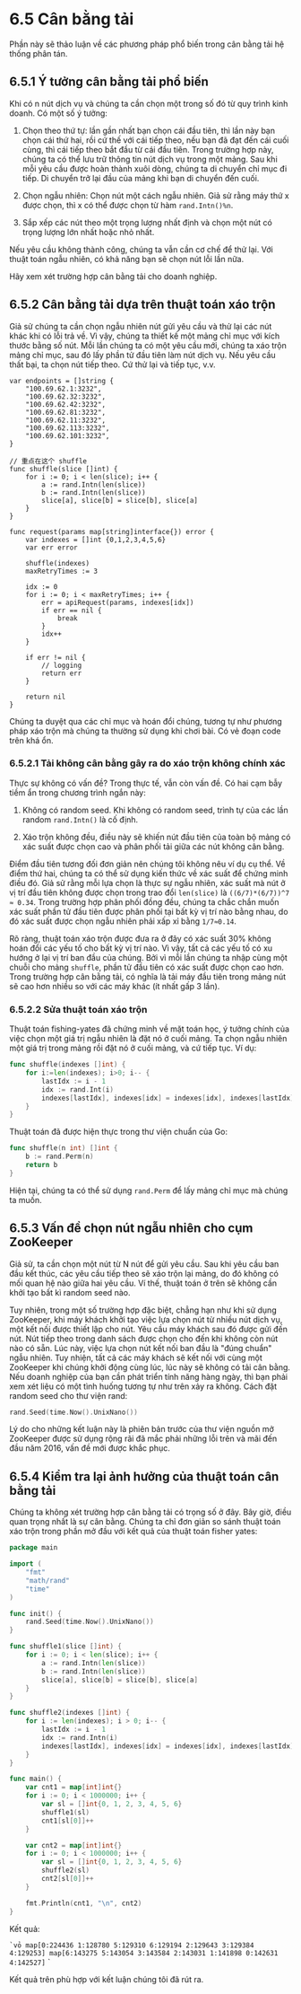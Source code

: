 # 6.5 Cân bằng tải

Phần này sẽ thảo luận về các phương pháp phổ biến trong cân bằng tải hệ thống phân tán.

## 6.5.1 Ý tưởng cân bằng tải phổ biến

Khi có n nút dịch vụ và chúng ta cần chọn một trong số đó từ quy trình kinh doanh. Có một số ý tưởng:

1. Chọn theo thứ tự: lần gần nhất bạn chọn cái đầu tiên, thì lần này bạn chọn cái thứ hai, rồi cứ thế với cái tiếp theo, nếu bạn đã đạt đến cái cuối cùng, thì cái tiếp theo bắt đầu từ cái đầu tiên. Trong trường hợp này, chúng ta có thể lưu trữ thông tin nút dịch vụ trong một mảng. Sau khi mỗi yêu cầu được hoàn thành xuôi dòng, chúng ta di chuyển chỉ mục đi tiếp. Di chuyển trở lại đầu của mảng khi bạn di chuyển đến cuối.

2. Chọn ngẫu nhiên: Chọn nút một cách ngẫu nhiên. Giả sử rằng máy thứ x được chọn, thì x có thể được chọn từ hàm `rand.Intn()%n`.

3. Sắp xếp các nút theo một trọng lượng nhất định và chọn một nút có trọng lượng lớn nhất hoặc nhỏ nhất.

Nếu yêu cầu không thành công, chúng ta vẫn cần cơ chế để thử lại. Với thuật toán ngẫu nhiên, có khả năng bạn sẽ chọn nút lỗi lần nữa.

Hãy xem xét trường hợp cân bằng tải cho doanh nghiệp.

## 6.5.2 Cân bằng tải dựa trên thuật toán xáo trộn

Giả sử chúng ta cần chọn ngẫu nhiên nút gửi yêu cầu và thử lại các nút khác khi có lỗi trả về. Vì vậy, chúng ta thiết kế một mảng chỉ mục với kích thước bằng số nút. Mỗi lần chúng ta có một yêu cầu mới, chúng ta xáo trộn mảng chỉ mục, sau đó lấy phần tử đầu tiên làm nút dịch vụ. Nếu yêu cầu thất bại, ta chọn nút tiếp theo. Cứ thử lại và tiếp tục, v.v.

```
var endpoints = []string {
	"100.69.62.1:3232",
	"100.69.62.32:3232",
	"100.69.62.42:3232",
	"100.69.62.81:3232",
	"100.69.62.11:3232",
	"100.69.62.113:3232",
	"100.69.62.101:3232",
}

// 重点在这个 shuffle
func shuffle(slice []int) {
	for i := 0; i < len(slice); i++ {
		a := rand.Intn(len(slice))
		b := rand.Intn(len(slice))
		slice[a], slice[b] = slice[b], slice[a]
	}
}

func request(params map[string]interface{}) error {
	var indexes = []int {0,1,2,3,4,5,6}
	var err error

	shuffle(indexes)
	maxRetryTimes := 3

	idx := 0
	for i := 0; i < maxRetryTimes; i++ {
		err = apiRequest(params, indexes[idx])
		if err == nil {
			break
		}
		idx++
	}

	if err != nil {
		// logging
		return err
	}

	return nil
}
```

Chúng ta duyệt qua các chỉ mục và hoán đổi chúng, tương tự như phương pháp xáo trộn mà chúng ta thường sử dụng khi chơi bài. Có vẻ đoạn code trên khá ổn.

### 6.5.2.1 Tải không cân bằng gây ra do xáo trộn không chính xác

Thực sự không có vấn đề? Trong thực tế, vẫn còn vấn đề. Có hai cạm bẫy tiềm ẩn trong chương trình ngắn này:

1. Không có random seed. Khi không có random seed, trình tự của các lần random  `rand.Intn()` là cố định.

2. Xáo trộn không đều, điều này sẽ khiến nút đầu tiên của toàn bộ mảng có xác suất được chọn cao và phân phối tải giữa các nút không cân bằng.

Điểm đầu tiên tương đối đơn giản nên chúng tôi không nêu ví dụ cụ thể. Về điểm thứ hai, chúng ta có thể sử dụng kiến ​​thức về xác suất để chứng minh điều đó. Giả sử rằng mỗi lựa chọn là thực sự ngẫu nhiên, xác suất mà nút ở vị trí đầu tiên không được chọn trong trao đổi `len(slice)` là `((6/7)*(6/7))^7 ≈ 0.34`. Trong trường hợp phân phối đồng đều, chúng ta chắc chắn muốn xác suất phần tử đầu tiên được phân phối tại bất kỳ vị trí nào bằng nhau, do đó xác suất được chọn ngẫu nhiên phải xấp xỉ bằng `1/7≈0.14`.

Rõ ràng, thuật toán xáo trộn được đưa ra ở đây có xác suất 30% không hoán đổi các yếu tố cho bất kỳ vị trí nào. Vì vậy, tất cả các yếu tố có xu hướng ở lại vị trí ban đầu của chúng. Bởi vì mỗi lần chúng ta nhập cùng một chuỗi cho mảng `shuffle`, phần tử đầu tiên có xác suất được chọn cao hơn. Trong trường hợp cân bằng tải, có nghĩa là tải máy đầu tiên trong mảng nút sẽ cao hơn nhiều so với các máy khác (ít nhất gấp 3 lần).

### 6.5.2.2 Sửa thuật toán xáo trộn

Thuật toán fishing-yates đã chứng minh về mặt toán học, ý tưởng chính của việc chọn một giá trị ngẫu nhiên là đặt nó ở cuối mảng. Ta chọn ngẫu nhiên một giá trị trong mảng rồi đặt nó ở cuối mảng, và cứ tiếp tục. Ví dụ:

```go
func shuffle(indexes []int) {
	for i:=len(indexes); i>0; i-- {
		lastIdx := i - 1
		idx := rand.Int(i)
		indexes[lastIdx], indexes[idx] = indexes[idx], indexes[lastIdx]
	}
}
```

Thuật toán đã được hiện thực trong thư viện chuẩn của Go:

```go
func shuffle(n int) []int {
	b := rand.Perm(n)
	return b
}
```


Hiện tại, chúng ta có thể sử dụng `rand.Perm` để lấy mảng chỉ mục mà chúng ta muốn.

## 6.5.3 Vấn đề chọn nút ngẫu nhiên cho cụm ZooKeeper

Giả sử, ta cần chọn một nút từ N nút để gửi yêu cầu. Sau khi yêu cầu ban đầu kết thúc, các yêu cầu tiếp theo sẽ xáo trộn lại mảng, do đó không có mối quan hệ nào giữa hai yêu cầu. Ví thế, thuật toán ở trên sẽ không cần khởi tạo bất kì random seed nào.

Tuy nhiên, trong một số trường hợp đặc biệt, chẳng hạn như khi sử dụng ZooKeeper, khi máy khách khởi tạo việc lựa chọn nút từ nhiều nút dịch vụ, một kết nối được thiết lập cho nút. Yêu cầu máy khách sau đó được gửi đến nút. Nút tiếp theo trong danh sách được chọn cho đến khi không còn nút nào có sẵn. Lúc này, việc lựa chọn nút kết nối ban đầu là "đúng chuẩn" ngẫu nhiên. Tuy nhiện, tất cả các máy khách sẽ kết nối với cùng một ZooKeeper khi chúng khởi động cùng lúc, lúc này sẽ không có tải cân bằng. Nếu doanh nghiệp của bạn cần phát triển tính năng hàng ngày, thì bạn phải xem xét liệu có một tình huống tương tự như trên xảy ra không. Cách đặt random seed cho thư viện rand:

```go
rand.Seed(time.Now().UnixNano())
```

Lý do cho những kết luận này là phiên bản trước của thư viện nguồn mở ZooKeeper được sử dụng rộng rãi đã mắc phải những lỗi trên và mãi đến đầu năm 2016, vấn đề mới được khắc phục.

## 6.5.4 Kiểm tra lại ảnh hưởng của thuật toán cân bằng tải

Chúng ta không xét trường hợp cân bằng tải có trọng số ở đây. Bây giờ, điều quan trọng nhất là sự cân bằng. Chúng ta chỉ đơn giản so sánh thuật toán xáo trộn trong phần mở đầu với kết quả của thuật toán fisher yates:

```go
package main

import (
	"fmt"
	"math/rand"
	"time"
)

func init() {
	rand.Seed(time.Now().UnixNano())
}

func shuffle1(slice []int) {
	for i := 0; i < len(slice); i++ {
		a := rand.Intn(len(slice))
		b := rand.Intn(len(slice))
		slice[a], slice[b] = slice[b], slice[a]
	}
}

func shuffle2(indexes []int) {
	for i := len(indexes); i > 0; i-- {
		lastIdx := i - 1
		idx := rand.Intn(i)
		indexes[lastIdx], indexes[idx] = indexes[idx], indexes[lastIdx]
	}
}

func main() {
	var cnt1 = map[int]int{}
	for i := 0; i < 1000000; i++ {
		var sl = []int{0, 1, 2, 3, 4, 5, 6}
		shuffle1(sl)
		cnt1[sl[0]]++
	}

	var cnt2 = map[int]int{}
	for i := 0; i < 1000000; i++ {
		var sl = []int{0, 1, 2, 3, 4, 5, 6}
		shuffle2(sl)
		cnt2[sl[0]]++
	}

	fmt.Println(cnt1, "\n", cnt2)
}
```

Kết quả:

`` `vỏ
map[0:224436 1:128780 5:129310 6:129194 2:129643 3:129384 4:129253]
map[6:143275 5:143054 3:143584 2:143031 1:141898 0:142631 4:142527]
`` `

Kết quả trên phù hợp với kết luận chúng tôi đã rút ra.